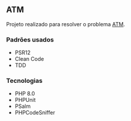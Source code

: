 ## ATM

Projeto realizado para resolver o problema [ATM](https://www.codechef.com/problems/HS08TEST).

### Padrões usados

- PSR12
- Clean Code
- TDD

### Tecnologias

- PHP 8.0
- PHPUnit
- PSalm
- PHPCodeSniffer
